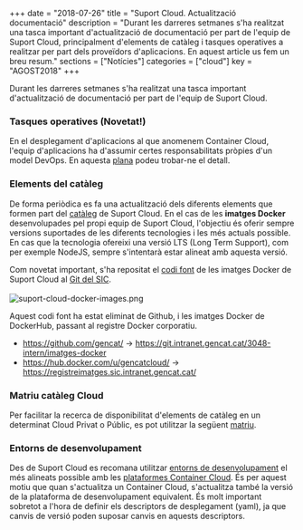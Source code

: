 +++
date        = "2018-07-26"
title       = "Suport Cloud. Actualització documentació"
description = "Durant les darreres setmanes s'ha realitzat una tasca important d'actualització de documentació per part de l'equip de Suport Cloud, principalment d'elements de catàleg i tasques operatives a realitzar per part dels proveïdors d'aplicacions. En aquest article us fem un breu resum."
sections    = ["Notícies"]
categories  = ["cloud"]
key         = "AGOST2018"
+++

Durant les darreres setmanes s'ha realitzat una tasca important d'actualització de documentació per part de l'equip de Suport Cloud.

### Tasques operatives (Novetat!)

En el desplegament d'aplicacions al que anomenem Container Cloud, l'equip d'aplicacions ha d'assumir certes responsabilitats pròpies d'un model DevOps. En aquesta [plana](/cloud/2018-05-28-CLOUD-OPS-Cloud/) podeu trobar-ne el detall.

### Elements del catàleg

De forma periòdica es fa una actualització dels diferents elements que formen part del [catàleg](/cloud/cataleg/) de Suport Cloud. En el cas de les **imatges Docker** desenvolupades pel propi equip de Suport Cloud, l'objectiu és oferir sempre versions suportades de les diferents tecnologies i les més actuals possible. En cas que la tecnologia ofereixi una versió LTS (Long Term Support), com per exemple NodeJS, sempre s'intentarà estar alineat amb aquesta versió.

Com novetat important, s'ha repositat el [codi font](https://git.intranet.gencat.cat/3048-intern/imatges-docker) de les imatges Docker de Suport Cloud al [Git del SIC](https://git.intranet.gencat.cat/).
<br><br>
![suport-cloud-docker-images.png](/images/news/suport-cloud-docker-images.png)
<br>

Aquest codi font ha estat eliminat de Github, i les imatges Docker de DockerHub, passant al registre Docker corporatiu.

* https://github.com/gencat/ &rarr; https://git.intranet.gencat.cat/3048-intern/imatges-docker
* https://hub.docker.com/u/gencatcloud/ &rarr; https://registreimatges.sic.intranet.gencat.cat/

### Matriu catàleg Cloud

Per facilitar la recerca de disponibilitat d'elements de catàleg en un determinat Cloud Privat o Públic, es pot utilitzar la següent [matriu](https://qualitat.solucions.gencat.cat/estandards/estandard-full-ruta-programari/).

### Entorns de desenvolupament

Des de Suport Cloud es recomana utilitzar [entorns de desenvolupament](/cloud/entorns-dev/) el més alineats possible amb les [plataformes Container Cloud](/cloud/plataformes/). És per aquest motiu que quan s'actualitza un Container Cloud, s'actualitza també la versió de la plataforma de desenvolupament equivalent. És molt important sobretot a l'hora de definir els descriptors de desplegament (yaml), ja que canvis de versió poden suposar canvis en aquests descriptors.

